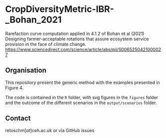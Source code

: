 # CropDiversityMetric-IBR-_Bohan_2021
Rarefaction curve computation applied in 4.1.2 of Bohan et al (2021) Designing farmer-acceptable rotations that assure ecosystem service provision in the face of climate change.
https://www.sciencedirect.com/science/article/abs/pii/S0065250421000027

## Organisation

This repository present the generic method with the examples presented in Figure 4.

The code is contained in the `R` folder, with svg figures in the `figures` folder and the outcome of the different scenarios in the `output/scenarios` folder.

## Contact
retoschm[_at_]ceh.ac.uk or via GitHub issues